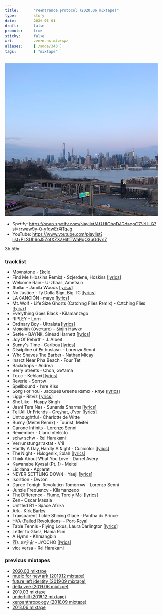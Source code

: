 ```yaml
---
title:       "reentrance protocol (2020.06 mixtape)"
type:        story
date:        2020-06-01
draft:       false
promote:     true
sticky:      false
url:         /2020.06-mixtape
aliases:     [ /node/343 ]
tags:        [ "mixtape" ]
---
```


<img border="0" alt="" src="/images/2020-06-500x500.jpg" width="500" />

- Spotify: https://open.spotify.com/playlist/4fAHIQhqD4GdaqoCZVrULG?si=crwaw9y-Q-yfqwErXiTqJg
- YouTube: https://www.youtube.com/playlist?list=PLSUh6oJ5ZotXZXAHittTWaNgO3uGdvls7

3h 59m

<!--more-->

### track list

- Moonstone - Ekcle
- Find Me (Hoskins Remix) - Szjerdene, Hoskins [[lyrics](https://genius.com/Szjerdene-find-me-lyrics)]
- Welcome Rain - U-zhaan, Ametsub
- Stellar - Jamila Woods [[lyrics](https://genius.com/Jamila-woods-stellar-lyrics)]
- No Justice - Ty Dolla $ign, Big TC [[lyrics](https://genius.com/Ty-dolla-sign-no-justice-lyrics)]
- LA CANCIÓN - maye [[lyrics](https://genius.com/Maye-la-cancion-lyrics)]
- Mt. Wolf - Life Size Ghosts (Catching Flies Remix) - Catching Flies [[lyrics](https://genius.com/Mt-wolf-life-size-ghosts-lyrics)]
- Everything Goes Black - Kilamanzego
- RIPLEY - Lorn
- Ordinary Boy - Ultraísta [[lyrics](https://genius.com/Ultraista-ordinary-boy-lyrics)]
- Monolith (Overture) - Sinjin Hawke
- Settle - BAYNK, Sinéad Harnett [[lyrics](https://genius.com/Baynk-settle-lyrics)]
- Joy Of Rebirth - J. Albert
- Sunny's Time - Caribou [[lyrics](https://genius.com/Caribou-sunnys-time-lyrics)]
- Discipline of Enthusiasm - Lorenzo Senni
- Who Shaves The Barber - Nathan Micay
- Insect Near Piha Beach - Four Tet
- Backdrops - Andrea
- Berry Streets - Chon, GoYama
- Toxic - Kehlani [[lyrics](https://genius.com/Kehlani-toxic-lyrics)]
- Reverie - Sorrow
- Spellbound - Imre Kiss
- Song For You - Jacques Greene Remix - Rhye [[lyrics](https://genius.com/Rhye-song-for-you-lyrics)]
- Liggi - Ritviz [[lyrics](https://genius.com/Ritviz-liggi-lyrics)]
- She Like - Happy Singh
- Jaani Tera Naa - Sunanda Sharma [[lyrics](https://www.metrolyrics.com/jaani-tera-naa-lyrics-sunanda-sharma.html)]
- Tell All Ur Friends - Greyhat, J'von [[lyrics](https://genius.com/Greyhat-tell-all-ur-friends-lyrics)]
- Unthoughtful - Charlotte de Witte
- Bunny (Meitei Remix) - Tourist, Meitei
- Canone Infinito - Lorenzo Senni
- Remember - Claro Intelecto
- schw schw - Rei Harakami
- Verkunstungstraktat - Vril
- Hardly A Day, Hardly A Night - Cubicolor [[lyrics](https://genius.com/Cubicolor-hardly-a-day-hardly-a-night-lyrics)]
- The Night - Halogenix, Solah [[lyrics](https://www.musixmatch.com/lyrics/Halogenix-feat-Solah/The-Night)]
- Think About What You Love - Daniel Avery
- Kawanabe Kyosai (Pt. 1) - Meitei
- Licidana - Apparat
- NEVER SETTLING DOWN - Yaeji [[lyrics](https://genius.com/Yaeji-never-settling-down-lyrics)]
- Isolation - Dwson
- Dance Tonight Revolution Tomorrow - Lorenzo Senni
- Jungle Frequency - Kilamanzego
- The Difference - Flume, Toro y Moi [[lyrics](https://genius.com/Flume-the-difference-lyrics)]
- Zen - Oscar Masala
- Untitled B1 - Space Afrika
- Ark - Kirk Barley
- Transparent Tickle Shining Glace - Pantha du Prince
- HVA (Failed Revolutions) - Port-Royal
- Table Tennis - Flying Lotus, Laura Darlington [[lyrics](https://genius.com/Flying-lotus-table-tennis-lyrics)]
- Letter to Glass, Hania Rani
- A Hymn - Khruangbin
- 互いの宇宙 - JYOCHO [[lyrics](https://www.lyrical-nonsense.com/lyrics/jyocho/tagai-no-uchuu/)]
- vice versa - Rei Harakami

### previous mixtapes

- [2020.03 mixtape](http://eed3si9n.com/2020.03-mixtape)
- [music for new ark (2019.12 mixtape)](http://eed3si9n.com/2019.12-mixtape)
- [future left identity (2019.09 mixtape)](http://eed3si9n.com/2019.09-mixtape)
- [delta vee (2019.06 mixtape)](http://eed3si9n.com/2019.06-mixtape)
- [2019.03 mixtape](http://eed3si9n.com/2019.03-mixtape)
- [underhill (2019.12 mixtape)](http://eed3si9n.com/2018.12-mixtape)
- [xenoanthropology (2018.09 mixtape)](http://eed3si9n.com/2018.09-mixtape)
- [2018.06 mixtape](http://eed3si9n.com/2018.06-mixtape)
